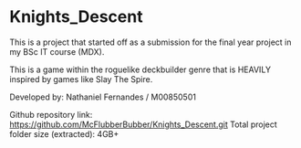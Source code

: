 # Knights_Descent

This is a project that started off as a submission for the final year project in my BSc IT course (MDX).

This is a game within the roguelike deckbuilder genre that is HEAVILY inspired by games like Slay The Spire.

Developed by: Nathaniel Fernandes / M00850501

Github repository link: https://github.com/McFlubberBubber/Knights_Descent.git
Total project folder size (extracted): 4GB+